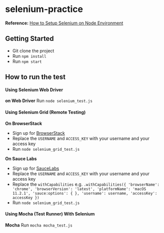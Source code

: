 # selenium-practice

**Reference:**
[How to Setup Selenium on Node Environment](https://dev.to/oyetoket/how-to-setup-selenium-on-node-environment-30bc)

## Getting Started
- Git clone the project
- Run `npm install`
- Run `npm start`

## How to run the test

#### Using Selenium Web Driver
**on Web Driver**
Run `node selenium_test.js`

#### Using Selenium Grid (Remote Testing)
**On BrowserStack**
- Sign up for [BrowserStack](https://www.browserstack.com/)
- Replace the `USERNAME` and `ACCESS_KEY` with your username and your access key
- Run  `node selenium_grid_test.js`

 **On Sauce Labs**
 - Sign up for [SauceLabs](https://saucelabs.com/)
 - Replace the `USERNAME` and `ACCESS_KEY` with your username and your access key
 - Replace the `withCapabilities`
     e.g.
     `.withCapabilities({
        'browserName': 'chrome',
        'browserVersion': 'latest',
        'platformName': 'macOS 11.2.1',
        'sauce:options': {
        },
      'username': username,
      'accessKey': accessKey
    })`
 - Run  `node selenium_grid_test.js`

#### Using Mocha (Test Runner) With Selenium
**Mocha**
Run `mocha mocha_test.js`

